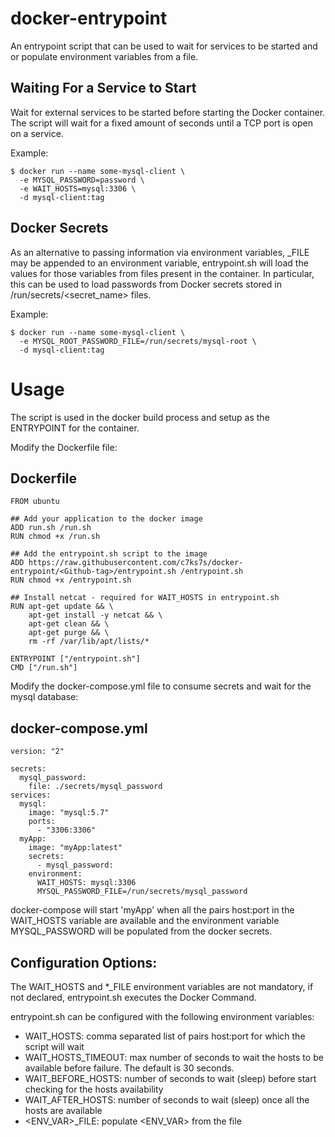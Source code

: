 # docker-entrypoint

An entrypoint script that can be used to wait for services to be started and or populate environment variables from a file.

## Waiting For a Service to Start

Wait for external services to be started before starting the Docker container. The script will wait for a fixed amount of seconds until a TCP port is open on a service.

Example:

```
$ docker run --name some-mysql-client \
  -e MYSQL_PASSWORD=password \
  -e WAIT_HOSTS=mysql:3306 \
  -d mysql-client:tag
```

## Docker Secrets

As an alternative to passing information via environment variables, _FILE may be appended to an environment variable, entrypoint.sh will load the values for those variables from files present in the container. In particular, this can be used to load passwords from Docker secrets stored in /run/secrets/<secret_name> files.

Example:

```
$ docker run --name some-mysql-client \
  -e MYSQL_ROOT_PASSWORD_FILE=/run/secrets/mysql-root \
  -d mysql-client:tag
```

# Usage
The script is used in the docker build process and setup as the ENTRYPOINT for the container.

Modify the Dockerfile file:
## Dockerfile
```
FROM ubuntu

## Add your application to the docker image
ADD run.sh /run.sh
RUN chmod +x /run.sh

## Add the entrypoint.sh script to the image
ADD https://raw.githubusercontent.com/c7ks7s/docker-entrypoint/<Github-tag>/entrypoint.sh /entrypoint.sh
RUN chmod +x /entrypoint.sh

## Install netcat - required for WAIT_HOSTS in entrypoint.sh
RUN apt-get update && \
    apt-get install -y netcat && \
    apt-get clean && \
    apt-get purge && \
    rm -rf /var/lib/apt/lists/*

ENTRYPOINT ["/entrypoint.sh"]
CMD ["/run.sh"]
```

Modify the docker-compose.yml file to consume secrets and wait for the mysql database:
## docker-compose.yml
```
version: "2"

secrets:
  mysql_password:
    file: ./secrets/mysql_password
services:
  mysql:
    image: "mysql:5.7"
    ports:
      - "3306:3306"
  myApp:
    image: "myApp:latest"
    secrets:
      - mysql_password:
    environment:
      WAIT_HOSTS: mysql:3306
      MYSQL_PASSWORD_FILE=/run/secrets/mysql_password
```

docker-compose will start 'myApp' when all the pairs host:port in the WAIT_HOSTS variable are available and the environment variable MYSQL_PASSWORD will be populated from the docker secrets.

## Configuration Options:

The WAIT_HOSTS and *_FILE environment variables are not mandatory, if not declared, entrypoint.sh executes the Docker Command.

entrypoint.sh can be configured with the following environment variables:
- WAIT_HOSTS: comma separated list of pairs host:port for which the script will wait
- WAIT_HOSTS_TIMEOUT: max number of seconds to wait the hosts to be available before failure. The default is 30 seconds.
- WAIT_BEFORE_HOSTS: number of seconds to wait (sleep) before start checking for the hosts availability
- WAIT_AFTER_HOSTS: number of seconds to wait (sleep) once all the hosts are available
- <ENV_VAR>_FILE: populate <ENV_VAR> from the file
